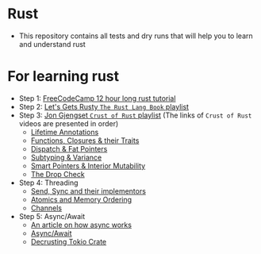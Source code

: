 # Rust
- This repository contains all tests and dry runs that will help you to learn and understand rust

# For learning rust
- Step 1: [FreeCodeCamp 12 hour long rust tutorial](https://www.youtube.com/watch?v=BpPEoZW5IiY)
- Step 2: [Let's Gets Rusty `The Rust Lang Book` playlist](https://www.youtube.com/playlist?list=PLai5B987bZ9CoVR-QEIN9foz4QCJ0H2Y8)
- Step 3: [Jon Gjengset `Crust of Rust` playlist](https://www.youtube.com/playlist?list=PLqbS7AVVErFiWDOAVrPt7aYmnuuOLYvOa) (The links of `Crust of Rust` videos are presented in order)
  - [Lifetime Annotations](https://www.youtube.com/watch?v=rAl-9HwD858&list=PLqbS7AVVErFiWDOAVrPt7aYmnuuOLYvOa&index=2)
  - [Functions, Closures & their Traits](https://www.youtube.com/watch?v=dHkzSZnYXmk&list=PLqbS7AVVErFiWDOAVrPt7aYmnuuOLYvOa&index=13)
  - [Dispatch & Fat Pointers](https://www.youtube.com/watch?v=xcygqF5LVmM&list=PLqbS7AVVErFiWDOAVrPt7aYmnuuOLYvOa&index=14)
  - [Subtyping & Variance](https://www.youtube.com/watch?v=iVYWDIW71jk&list=PLqbS7AVVErFiWDOAVrPt7aYmnuuOLYvOa&index=8)
  - [Smart Pointers & Interior Mutability](https://www.youtube.com/watch?v=8O0Nt9qY_vo&list=PLqbS7AVVErFiWDOAVrPt7aYmnuuOLYvOa)
  - [The Drop Check](https://www.youtube.com/watch?v=TJOFSMpJdzg&list=PLqbS7AVVErFiWDOAVrPt7aYmnuuOLYvOa&index=9)
- Step 4: Threading
  - [Send, Sync and their implementors](https://www.youtube.com/watch?v=yOezcP-XaIw&list=PLqbS7AVVErFiWDOAVrPt7aYmnuuOLYvOa&index=14)
  - [Atomics and Memory Ordering](https://www.youtube.com/watch?v=rMGWeSjctlY&list=PLqbS7AVVErFiWDOAVrPt7aYmnuuOLYvOa&index=9)
  - [Channels](https://www.youtube.com/watch?v=b4mS5UPHh20&list=PLqbS7AVVErFiWDOAVrPt7aYmnuuOLYvOa&index=5)
- Step 5: Async/Await
  - [An article on how async works](https://conradludgate.com/posts/async)
  - [Async/Await](https://www.youtube.com/watch?v=ThjvMReOXYM&list=PLqbS7AVVErFiWDOAVrPt7aYmnuuOLYvOa&index=11)
  - [Decrusting Tokio Crate](https://www.youtube.com/watch?v=o2ob8zkeq2s&list=PLqbS7AVVErFirH9armw8yXlE6dacF-A6z)
